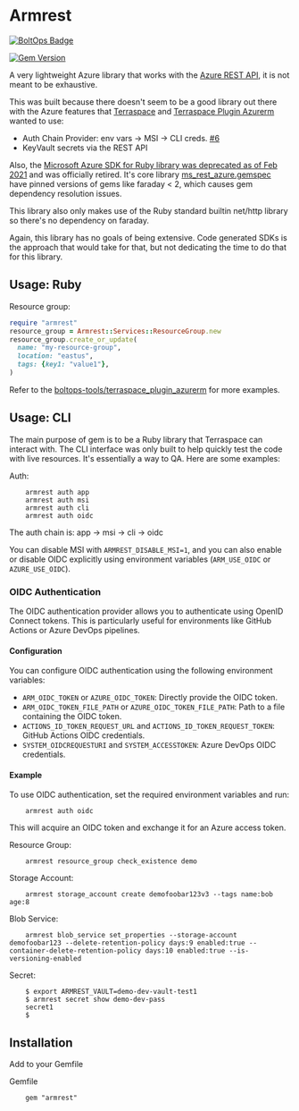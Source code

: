 # Armrest

[![BoltOps Badge](https://img.boltops.com/boltops/badges/boltops-badge.png)](https://www.boltops.com)

[![Gem Version](https://badge.fury.io/rb/armrest.svg)](https://badge.fury.io/rb/armrest)

A very lightweight Azure library that works with the [Azure REST API](https://docs.microsoft.com/en-us/rest/api/azure/), it is not meant to be exhaustive.

This was built because there doesn't seem to be a good library out there with the Azure features that [Terraspace](https://terraspace.cloud/) and [Terraspace Plugin Azurerm](https://github.com/boltops-tools/terraspace_plugin_azurerm) wanted to use:

* Auth Chain Provider: env vars -> MSI -> CLI creds. [#6](https://github.com/boltops-tools/terraspace_plugin_azurerm/issues/6)
* KeyVault secrets via the REST API

Also, the [Microsoft Azure SDK for Ruby library was deprecated as of Feb 2021](https://github.com/Azure/azure-sdk-for-ruby/blob/master/docs/README.md) and was officially retired. It's core library [ms_rest_azure.gemspec](https://github.com/Azure/azure-sdk-for-ruby/blob/master/runtime/ms_rest_azure/ms_rest_azure.gemspec#L39) have pinned versions of gems like faraday < 2, which causes gem dependency resolution issues.

This library also only makes use of the Ruby standard builtin net/http library so there's no dependency on faraday.

Again, this library has no goals of being extensive. Code generated SDKs is the approach that would take for that, but not dedicating the time to do that for this library.

## Usage: Ruby

Resource group:

```ruby
require "armrest"
resource_group = Armrest::Services::ResourceGroup.new
resource_group.create_or_update(
  name: "my-resource-group",
  location: "eastus",
  tags: {key1: "value1"},
)
```

Refer to the [boltops-tools/terraspace_plugin_azurerm](https://github.com/boltops-tools/terraspace_plugin_azurerm) for more examples.

## Usage: CLI

The main purpose of gem is to be a Ruby library that Terraspace can interact with. The CLI interface was only built to help quickly test the code with live resources. It's essentially a way to QA. Here are some examples:

Auth:

```shell
    armrest auth app
    armrest auth msi
    armrest auth cli
    armrest auth oidc
```

The auth chain is: app -> msi -> cli -> oidc

You can disable MSI with `ARMREST_DISABLE_MSI=1`, and you can also enable or disable OIDC explicitly using environment variables (`ARM_USE_OIDC` or `AZURE_USE_OIDC`).

### OIDC Authentication

The OIDC authentication provider allows you to authenticate using OpenID Connect tokens. This is particularly useful for environments like GitHub Actions or Azure DevOps pipelines.

#### Configuration

You can configure OIDC authentication using the following environment variables:

* `ARM_OIDC_TOKEN` or `AZURE_OIDC_TOKEN`: Directly provide the OIDC token.
* `ARM_OIDC_TOKEN_FILE_PATH` or `AZURE_OIDC_TOKEN_FILE_PATH`: Path to a file containing the OIDC token.
* `ACTIONS_ID_TOKEN_REQUEST_URL` and `ACTIONS_ID_TOKEN_REQUEST_TOKEN`: GitHub Actions OIDC credentials.
* `SYSTEM_OIDCREQUESTURI` and `SYSTEM_ACCESSTOKEN`: Azure DevOps OIDC credentials.

#### Example

To use OIDC authentication, set the required environment variables and run:

```shell
    armrest auth oidc
```

This will acquire an OIDC token and exchange it for an Azure access token.

Resource Group:

```shell
    armrest resource_group check_existence demo
```

Storage Account:

```shell
    armrest storage_account create demofoobar123v3 --tags name:bob age:8
```

Blob Service:

```shell
    armrest blob_service set_properties --storage-account demofoobar123 --delete-retention-policy days:9 enabled:true --container-delete-retention-policy days:10 enabled:true --is-versioning-enabled
```

Secret:

```shell
    $ export ARMREST_VAULT=demo-dev-vault-test1
    $ armrest secret show demo-dev-pass
    secret1
    $
```

## Installation

Add to your Gemfile

Gemfile

```shell
    gem "armrest"
```
